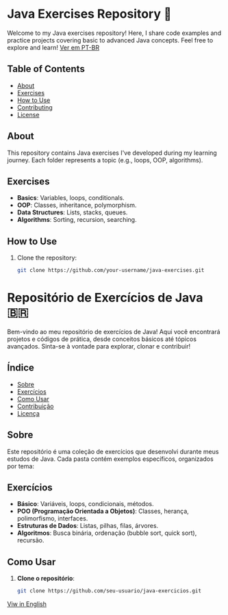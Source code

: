 
# Java Exercises Repository 🌟<a name="english"></a>

Welcome to my Java exercises repository! Here, I share code examples and practice projects covering basic to advanced Java concepts. Feel free to explore and learn!
[Ver em PT-BR](#repositório-de-exercícios-de-java-a-nameportuguesa)

## Table of Contents
- [About](#about)
- [Exercises](#exercises)
- [How to Use](#how-to-use)
- [Contributing](#contributing)
- [License](#license)

## About
This repository contains Java exercises I've developed during my learning journey. Each folder represents a topic (e.g., loops, OOP, algorithms).

## Exercises
- **Basics**: Variables, loops, conditionals.
- **OOP**: Classes, inheritance, polymorphism.
- **Data Structures**: Lists, stacks, queues.
- **Algorithms**: Sorting, recursion, searching.

## How to Use
1. Clone the repository:
   ```bash
   git clone https://github.com/your-username/java-exercises.git


# Repositório de Exercícios de Java 🇧🇷<a name="portugues"></a>

Bem-vindo ao meu repositório de exercícios de Java! Aqui você encontrará projetos e códigos de prática, desde conceitos básicos até tópicos avançados. Sinta-se à vontade para explorar, clonar e contribuir!

## Índice
- [Sobre](#sobre)
- [Exercícios](#exercicios)
- [Como Usar](#como-usar)
- [Contribuição](#contribuicao)
- [Licença](#licenca)

## Sobre
Este repositório é uma coleção de exercícios que desenvolvi durante meus estudos de Java. Cada pasta contém exemplos específicos, organizados por tema:

## Exercícios
- **Básico**: Variáveis, loops, condicionais, métodos.
- **POO (Programação Orientada a Objetos)**: Classes, herança, polimorfismo, interfaces.
- **Estruturas de Dados**: Listas, pilhas, filas, árvores.
- **Algoritmos**: Busca binária, ordenação (bubble sort, quick sort), recursão.

## Como Usar
1. **Clone o repositório**:
   ```bash
   git clone https://github.com/seu-usuario/java-exercicios.git
   
[Viw in English](#java-exercises-repository-a-nameenglisha)
